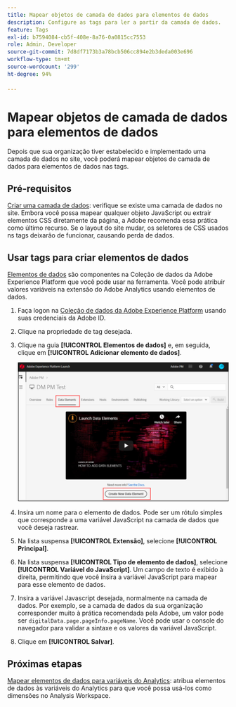 ```yaml
---
title: Mapear objetos de camada de dados para elementos de dados
description: Configure as tags para ler a partir da camada de dados.
feature: Tags
exl-id: b7594084-cb5f-408e-8a76-0a0815cc7553
role: Admin, Developer
source-git-commit: 7d8df7173b3a78bcb506cc894e2b3deda003e696
workflow-type: tm+mt
source-wordcount: '299'
ht-degree: 94%

---
```


# Mapear objetos de camada de dados para elementos de dados

Depois que sua organização tiver estabelecido e implementado uma camada de dados no site, você poderá mapear objetos de camada de dados para elementos de dados nas tags.

## Pré-requisitos

[Criar uma camada de dados](../prepare/data-layer.md): verifique se existe uma camada de dados no site. Embora você possa mapear qualquer objeto JavaScript ou extrair elementos CSS diretamente da página, a Adobe recomenda essa prática como último recurso. Se o layout do site mudar, os seletores de CSS usados ns tags deixarão de funcionar, causando perda de dados.

## Usar tags para criar elementos de dados

[Elementos de dados](https://experienceleague.adobe.com/docs/experience-platform/tags/ui/data-elements.html?lang=pt-BR) são componentes na Coleção de dados da Adobe Experience Platform que você pode usar na ferramenta. Você pode atribuir valores variáveis na extensão do Adobe Analytics usando elementos de dados.

1. Faça logon na [Coleção de dados da Adobe Experience Platform](https://experience.adobe.com/data-collection) usando suas credenciais da Adobe ID.
1. Clique na propriedade de tag desejada.
1. Clique na guia **[!UICONTROL Elementos de dados]** e, em seguida, clique em **[!UICONTROL Adicionar elemento de dados]**.

   ![criar elemento de dados](assets/createelement.png)

1. Insira um nome para o elemento de dados. Pode ser um rótulo simples que corresponde a uma variável JavaScript na camada de dados que você deseja rastrear.
1. Na lista suspensa **[!UICONTROL Extensão]**, selecione **[!UICONTROL Principal]**.
1. Na lista suspensa **[!UICONTROL Tipo de elemento de dados]**, selecione **[!UICONTROL Variável do JavaScript]**. Um campo de texto é exibido à direita, permitindo que você insira a variável JavaScript para mapear para esse elemento de dados.
1. Insira a variável Javascript desejada, normalmente na camada de dados. Por exemplo, se a camada de dados da sua organização corresponder muito à prática recomendada pela Adobe, um valor pode ser `digitalData.page.pageInfo.pageName`. Você pode usar o console do navegador para validar a sintaxe e os valores da variável JavaScript.
1. Clique em **[!UICONTROL Salvar]**.

## Próximas etapas

[Mapear elementos de dados para variáveis do Analytics](elements-to-variable.md): atribua elementos de dados às variáveis do Analytics para que você possa usá-los como dimensões no Analysis Workspace.
